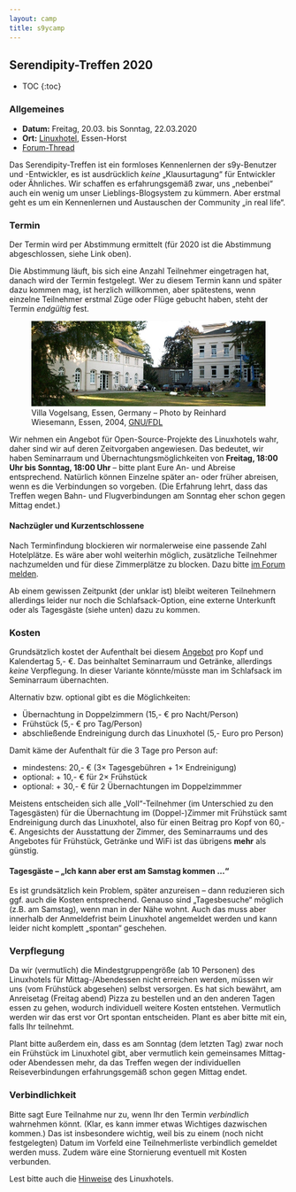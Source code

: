 ```yaml
---
layout: camp
title: s9ycamp
---
```


<h2>Serendipity-Treffen 2020</h2>

-   TOC
    {:toc}

### Allgemeines

-   **Datum:** Freitag, 20.03. bis Sonntag, 22.03.2020
-   **Ort:** [Linuxhotel](http://www.linuxhotel.de), Essen-Horst
-   [Forum-Thread](https://board.s9y.org/viewtopic.php?f=10&t=24666)

Das Serendipity-Treffen ist ein formloses Kennenlernen der s9y-Benutzer und -Entwickler, es ist ausdrücklich _keine_ „Klausurtagung“ für Entwickler oder Ähnliches. Wir schaffen es erfahrungsgemäß zwar, uns „nebenbei“ auch ein wenig um unser Lieblings-Blogsystem zu kümmern. Aber erstmal geht es um ein Kennenlernen und Austauschen der Community „in real life“.

### Termin

Der Termin wird per Abstimmung ermittelt (für 2020 ist die Abstimmung abgeschlossen, siehe Link oben).

Die Abstimmung läuft, bis sich eine Anzahl Teilnehmer eingetragen hat, danach wird der Termin festgelegt. Wer zu diesem Termin kann und später dazu kommen mag, ist herzlich willkommen, aber spätestens, wenn einzelne Teilnehmer erstmal Züge oder Flüge gebucht haben, steht der Termin _endgültig_ fest.

<figure>
    <img src="/img/camp/linuxhotel.jpg" alt="Villa Vogelsang, Standort des Linuxhotels Essen">
    <figcaption>Villa Vogelsang, Essen, Germany – Photo by Reinhard Wiesemann, Essen, 2004, <a href="https://commons.wikimedia.org/wiki/Commons:GNU_Free_Documentation_License,_version_1.2">GNU/FDL</a></figcaption>
</figure>

Wir nehmen ein Angebot für Open-Source-Projekte des Linuxhotels wahr, daher sind wir auf deren Zeitvorgaben angewiesen. Das bedeutet, wir haben Seminarraum und Übernachtungsmöglichkeiten von **Freitag, 18:00 Uhr bis Sonntag, 18:00 Uhr** – bitte plant Eure An- und Abreise entsprechend. Natürlich können Einzelne später an- oder früher abreisen, wenn es die Verbindungen so vorgeben. (Die Erfahrung lehrt, dass das Treffen wegen Bahn- und Flugverbindungen am Sonntag eher schon gegen Mittag endet.)

#### Nachzügler und Kurzentschlossene

Nach Terminfindung blockieren wir normalerweise eine passende Zahl Hotelplätze. Es wäre aber wohl weiterhin möglich, zusätzliche Teilnehmer nachzumelden und für diese Zimmerplätze zu blocken. Dazu bitte [im Forum melden](https://board.s9y.org/viewtopic.php?f=10&t=24666).

Ab einem gewissen Zeitpunkt (der unklar ist) bleibt weiteren Teilnehmern allerdings leider nur noch die Schlafsack-Option, eine externe Unterkunft oder als Tagesgäste (siehe unten) dazu zu kommen.

### Kosten

Grundsätzlich kostet der Aufenthalt bei diesem [Angebot](http://www.linuxhotel.de/community.html) pro Kopf und Kalendertag 5,- €. Das beinhaltet Seminarraum und Getränke, allerdings _keine_ Verpflegung. In dieser Variante könnte/müsste man im Schlafsack im Seminarraum übernachten.

Alternativ bzw. optional gibt es die Möglichkeiten:

-   Übernachtung in Doppelzimmern (15,- € pro Nacht/Person)
-   Frühstück (5,- € pro Tag/Person)
-   abschließende Endreinigung durch das Linuxhotel (5,- Euro pro Person)

Damit käme der Aufenthalt für die 3 Tage pro Person auf:

-   mindestens: 20,- € (3× Tagesgebühren + 1× Endreinigung)
-   optional: + 10,- € für 2× Frühstück
-   optional: + 30,- € für 2 Übernachtungen im Doppelzimmmer

Meistens entscheiden sich alle „Voll“-Teilnehmer (im Unterschied zu den Tagesgästen) für die Übernachtung im (Doppel-)Zimmer mit Frühstück samt Endreinigung durch das Linuxhotel, also für einen Beitrag pro Kopf von 60,- €. Angesichts der Ausstattung der Zimmer, des Seminarraums und des Angebotes für Frühstück, Getränke und WiFi ist das übrigens **mehr** als günstig.

#### Tagesgäste – „Ich kann aber erst am Samstag kommen …“

Es ist grundsätzlich kein Problem, später anzureisen – dann reduzieren sich ggf. auch die Kosten entsprechend. Genauso sind „Tagesbesuche“ möglich (z.B. am Samstag), wenn man in der Nähe wohnt. Auch das muss aber innerhalb der Anmeldefrist beim Linuxhotel angemeldet werden und kann leider nicht komplett „spontan“ geschehen.

### Verpflegung

Da wir (vermutlich) die Mindestgruppengröße (ab 10 Personen) des Linuxhotels für Mittag-/Abendessen nicht erreichen werden, müssen wir uns (vom Frühstück abgesehen) selbst versorgen. Es hat sich bewährt, am Anreisetag (Freitag abend) Pizza zu bestellen und an den anderen Tagen essen zu gehen, wodurch individuell weitere Kosten entstehen. Vermutlich werden wir das erst vor Ort spontan entscheiden. Plant es aber bitte mit ein, falls Ihr teilnehmt.

Plant bitte außerdem ein, dass es am Sonntag (dem letzten Tag) zwar noch ein Frühstück im Linuxhotel gibt, aber vermutlich kein gemeinsames Mittag- oder Abendessen mehr, da das Treffen wegen der individuellen Reiseverbindungen erfahrungsgemäß schon gegen Mittag endet.

### Verbindlichkeit

Bitte sagt Eure Teilnahme nur zu, wenn Ihr den Termin _verbindlich_ wahrnehmen könnt. (Klar, es kann immer etwas Wichtiges dazwischen kommen.) Das ist insbesondere wichtig, weil bis zu einem (noch nicht festgelegten) Datum im Vorfeld eine Teilnehmerliste verbindlich gemeldet werden muss. Zudem wäre eine Stornierung eventuell mit Kosten verbunden.

Lest bitte auch die [Hinweise](http://www.linuxhotel.de/community.html) des Linuxhotels.
